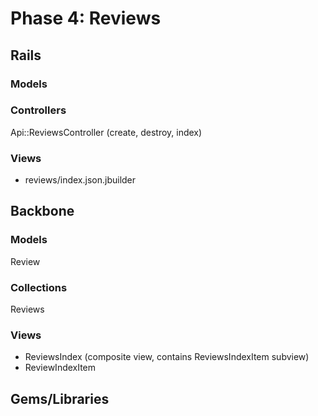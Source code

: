 # Phase 4: Reviews

## Rails
### Models

### Controllers
Api::ReviewsController (create, destroy, index)

### Views
* reviews/index.json.jbuilder

## Backbone
### Models
Review

### Collections
Reviews

### Views
* ReviewsIndex (composite view, contains ReviewsIndexItem subview)
* ReviewIndexItem

## Gems/Libraries
